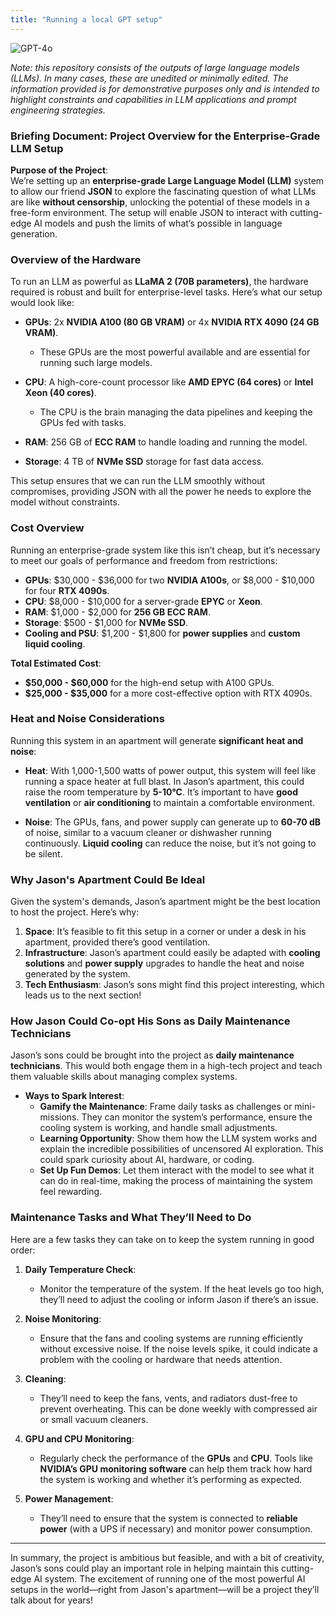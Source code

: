 ```yaml
---
title: "Running a local GPT setup"
---
```

![GPT-4o](https://img.shields.io/badge/GPT--4o-3333FF?style=for-the-badge&logo=openai&logoColor=white)



*Note: this repository consists of the outputs of large language models (LLMs). In many cases, these are unedited or minimally edited. The information provided is for demonstrative purposes only and is intended to highlight constraints and capabilities in LLM applications and prompt engineering strategies.*


 

### Briefing Document: Project Overview for the Enterprise-Grade LLM Setup

**Purpose of the Project**:  
We’re setting up an **enterprise-grade Large Language Model (LLM)** system to allow our friend **JSON** to explore the fascinating question of what LLMs are like **without censorship**, unlocking the potential of these models in a free-form environment. The setup will enable JSON to interact with cutting-edge AI models and push the limits of what’s possible in language generation.

### Overview of the Hardware

To run an LLM as powerful as **LLaMA 2 (70B parameters)**, the hardware required is robust and built for enterprise-level tasks. Here’s what our setup would look like:

- **GPUs**: 2x **NVIDIA A100 (80 GB VRAM)** or 4x **NVIDIA RTX 4090 (24 GB VRAM)**.
  - These GPUs are the most powerful available and are essential for running such large models.
  
- **CPU**: A high-core-count processor like **AMD EPYC (64 cores)** or **Intel Xeon (40 cores)**.
  - The CPU is the brain managing the data pipelines and keeping the GPUs fed with tasks.

- **RAM**: 256 GB of **ECC RAM** to handle loading and running the model.
  
- **Storage**: 4 TB of **NVMe SSD** storage for fast data access.

This setup ensures that we can run the LLM smoothly without compromises, providing JSON with all the power he needs to explore the model without constraints.

### Cost Overview

Running an enterprise-grade system like this isn’t cheap, but it’s necessary to meet our goals of performance and freedom from restrictions:

- **GPUs**: $30,000 - $36,000 for two **NVIDIA A100s**, or $8,000 - $10,000 for four **RTX 4090s**.
- **CPU**: $8,000 - $10,000 for a server-grade **EPYC** or **Xeon**.
- **RAM**: $1,000 - $2,000 for **256 GB ECC RAM**.
- **Storage**: $500 - $1,000 for **NVMe SSD**.
- **Cooling and PSU**: $1,200 - $1,800 for **power supplies** and **custom liquid cooling**.

**Total Estimated Cost**:  
- **$50,000 - $60,000** for the high-end setup with A100 GPUs.
- **$25,000 - $35,000** for a more cost-effective option with RTX 4090s.

### Heat and Noise Considerations

Running this system in an apartment will generate **significant heat and noise**:

- **Heat**: With 1,000-1,500 watts of power output, this system will feel like running a space heater at full blast. In Jason’s apartment, this could raise the room temperature by **5-10°C**. It’s important to have **good ventilation** or **air conditioning** to maintain a comfortable environment.
  
- **Noise**: The GPUs, fans, and power supply can generate up to **60-70 dB** of noise, similar to a vacuum cleaner or dishwasher running continuously. **Liquid cooling** can reduce the noise, but it’s not going to be silent.

### Why Jason's Apartment Could Be Ideal

Given the system's demands, Jason’s apartment might be the best location to host the project. Here’s why:

1. **Space**: It’s feasible to fit this setup in a corner or under a desk in his apartment, provided there’s good ventilation.
2. **Infrastructure**: Jason’s apartment could easily be adapted with **cooling solutions** and **power supply** upgrades to handle the heat and noise generated by the system.
3. **Tech Enthusiasm**: Jason’s sons might find this project interesting, which leads us to the next section!

### How Jason Could Co-opt His Sons as Daily Maintenance Technicians

Jason’s sons could be brought into the project as **daily maintenance technicians**. This would both engage them in a high-tech project and teach them valuable skills about managing complex systems.

- **Ways to Spark Interest**:
  - **Gamify the Maintenance**: Frame daily tasks as challenges or mini-missions. They can monitor the system’s performance, ensure the cooling system is working, and handle small adjustments.
  - **Learning Opportunity**: Show them how the LLM system works and explain the incredible possibilities of uncensored AI exploration. This could spark curiosity about AI, hardware, or coding.
  - **Set Up Fun Demos**: Let them interact with the model to see what it can do in real-time, making the process of maintaining the system feel rewarding.

### Maintenance Tasks and What They’ll Need to Do

Here are a few tasks they can take on to keep the system running in good order:

1. **Daily Temperature Check**:
   - Monitor the temperature of the system. If the heat levels go too high, they’ll need to adjust the cooling or inform Jason if there’s an issue.

2. **Noise Monitoring**:
   - Ensure that the fans and cooling systems are running efficiently without excessive noise. If the noise levels spike, it could indicate a problem with the cooling or hardware that needs attention.

3. **Cleaning**:
   - They’ll need to keep the fans, vents, and radiators dust-free to prevent overheating. This can be done weekly with compressed air or small vacuum cleaners.

4. **GPU and CPU Monitoring**:
   - Regularly check the performance of the **GPUs** and **CPU**. Tools like **NVIDIA’s GPU monitoring software** can help them track how hard the system is working and whether it’s performing as expected.

5. **Power Management**:
   - They’ll need to ensure that the system is connected to **reliable power** (with a UPS if necessary) and monitor power consumption.

---

In summary, the project is ambitious but feasible, and with a bit of creativity, Jason’s sons could play an important role in helping maintain this cutting-edge AI system. The excitement of running one of the most powerful AI setups in the world—right from Jason's apartment—will be a project they’ll talk about for years!